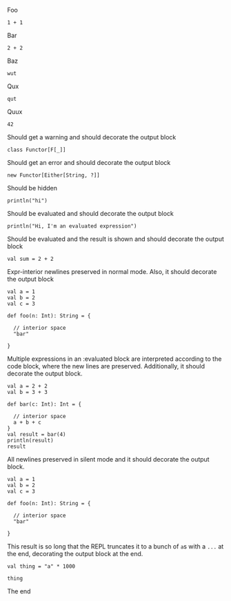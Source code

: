 Foo

```tut
1 + 1
```

Bar

```tut:silent:decorate(#div-id-1)
2 + 2
```

Baz

```tut:nofail:decorate(#div-id-2)
wut
```

Qux

```tut:silent:nofail:decorate(#div-id-3):decorate(.class1)
qut
```

Quux

```tut:decorate(#div-id-4):decorate(.class1):plain
42
```

Should get a warning and should decorate the output block

```tut:decorate(.class2)
class Functor[F[_]]
```

Should get an error and should decorate the output block

```tut:decorate(#div-id-5):decorate(.class3):nofail
new Functor[Either[String, ?]]
```

Should be hidden

```tut:decorate(#div-id-6):decorate(.class1):invisible
println("hi")
```

Should be evaluated and should decorate the output block

```tut:decorate(#div-id-3):evaluated
println("Hi, I'm an evaluated expression")
```

Should be evaluated and the result is shown and should decorate the output block

```tut:evaluated:decorate(#div-id-6)
val sum = 2 + 2
```

Expr-interior newlines preserved in normal mode. Also, it should decorate the output block

```tut:decorate(.exclude)
val a = 1
val b = 2
val c = 3

def foo(n: Int): String = {
  
  // interior space
  "bar"

}
```

Multiple expressions in an :evaluated block are interpreted according to the code block, where the new lines are preserved. Additionally, it should decorate the output block.

```tut:decorate(#div-id-1):evaluated
val a = 2 + 2
val b = 3 + 3

def bar(c: Int): Int = {

  // interior space
  a + b + c
}
val result = bar(4)
println(result)
result
```

All newlines preserved in silent mode and it should decorate the output block.

```tut:decorate(#div-id-6):silent
val a = 1
val b = 2
val c = 3

def foo(n: Int): String = {
  
  // interior space
  "bar"

}
```

This result is so long that the REPL truncates it to a bunch of `a`s with a `...` at the end, decorating the output block at the end.

```tut:decorate(.exclude)
val thing = "a" * 1000
```

```tut:decorate(#the-end):fail:reset
thing
```

The end
